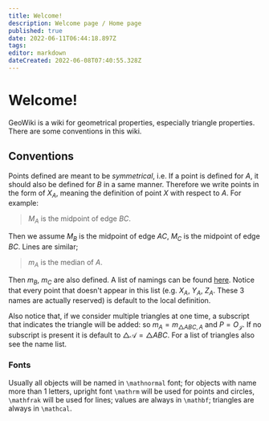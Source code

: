 ```yaml
---
title: Welcome!
description: Welcome page / Home page
published: true
date: 2022-06-11T06:44:18.897Z
tags: 
editor: markdown
dateCreated: 2022-06-08T07:40:55.328Z
---
```


# Welcome!
GeoWiki is a wiki for geometrical properties, especially triangle properties. There are some conventions in this wiki.

## Conventions
Points defined are meant to be *symmetrical*, i.e. If a point is defined for $A$, it should also be defined for $B$ in a same manner. Therefore we write points in the form of $X_A$, meaning the definition of point $X$ with respect to $A$. For example:

> $M_A$ is the midpoint of edge $BC$.

Then we assume $M_B$ is the midpoint of edge $AC$, $M_C$ is the midpoint of edge $BC$. Lines are similar;

> $m_A$ is the median of $A$.

Then $m_B$, $m_C$ are also defined. A list of namings can be found [here](/naming/triangle_list). Notice that every point that doesn't appear in this list (e.g. $X_A$, $Y_A$, $Z_A$. These 3 names are actually reserved) is default to the local definition.

Also notice that, if we consider multiple triangles at one time, a subscript that indicates the triangle will be added: so $m_A=m_{\triangle ABC,A}$ and $P=O_{\mathcal J}$. If no subscript is present it is default to $\triangle\mathcal A=\triangle ABC$. For a list of triangles also see the name list.

### Fonts
Usually all objects will be named in `\mathnormal` font; for objects with name more than 1 letters, upright font `\mathrm` will be used for points and circles, `\mathfrak` will be used for lines; values are always in `\mathbf`; triangles are always in `\mathcal`.

